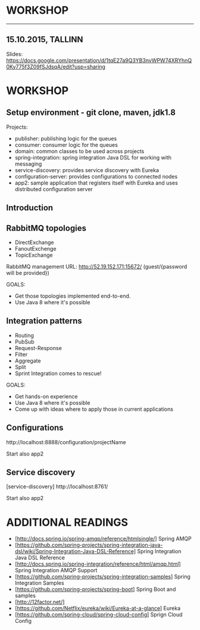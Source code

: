 # WORKSHOP

----
15.10.2015, TALLINN
----
Slides: https://docs.google.com/presentation/d/1tqE27a9Q3YB3nvWPW74XRYhnQ0Ky775f3Z09fSJdsqA/edit?usp=sharing

# WORKSHOP
## Setup environment - git clone, maven, jdk1.8
Projects:
* publisher: publishing logic for the queues
* consumer: consumer logic for the queues
* domain: common classes to be used across projects
* spring-integration: spring integration Java DSL for working with messaging
* service-discovery: provides service discovery with Eureka
* configuration-server: provides configurations to connected nodes
* app2: sample application that registers itself with Eureka and uses distributed configuration server
## Introduction
## RabbitMQ topologies
- DirectExchange
- FanoutExchenge
- TopicExchange

RabbitMQ management URL: http://52.19.152.171:15672/ (guest/{password will be provided})

GOALS:
* Get those topologies implemented end-to-end.
* Use Java 8 where it's possible

## Integration patterns
- Routing
- PubSub
- Request-Response
- Filter
- Aggregate
- Split
- Sprint Integration comes to rescue!

GOALS:
* Get hands-on experience
* Use Java 8 where it's possible
* Come up with ideas where to apply those in current applications

## Configurations
http://localhost:8888/configuration/projectName

Start also app2
## Service discovery
[service-discovery]
http://localhost:8761/

Start also app2

# ADDITIONAL READINGS

* [http://docs.spring.io/spring-amqp/reference/htmlsingle/] Spring AMQP
* [https://github.com/spring-projects/spring-integration-java-dsl/wiki/Spring-Integration-Java-DSL-Reference] Spring Integration Java DSL Reference
* [http://docs.spring.io/spring-integration/reference/html/amqp.html] Spring Integration AMQP Support
* [https://github.com/spring-projects/spring-integration-samples] Spring Integration Samples
* [https://github.com/spring-projects/spring-boot] Spring Boot and samples
* [http://12factor.net/]
* [https://github.com/Netflix/eureka/wiki/Eureka-at-a-glance] Eureka
* [https://github.com/spring-cloud/spring-cloud-config] Sprign Cloud Config

